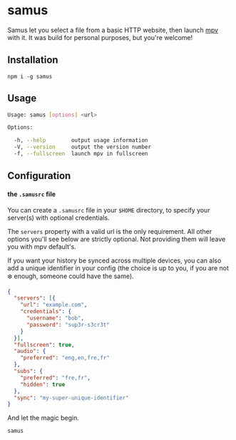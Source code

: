 # samus

Samus let you select a file from a basic HTTP website, then launch [mpv](https://mpv.io/) with it.
It was build for personal purposes, but you're welcome!

## Installation

    npm i -g samus

## Usage

```bash
Usage: samus [options] <url>

Options:

  -h, --help        output usage information
  -V, --version     output the version number
  -f, --fullscreen  launch mpv in fullscreen
```

## Configuration

#### the `.samusrc` file

You can create a `.samusrc` file in your `$HOME` directory, to specify your
server(s) with optional credentials.

The `servers` property with a valid url is the only requirement. All other
options you'll see below are strictly optional. Not providing them will leave
you with mpv default's.

If you want your history be synced across multiple devices, you can also add
a unique identifier in your config (the choice is up to you, if you are not
:snowflake: enough, someone could have the same).

```json
{
  "servers": [{
    "url": "example.com",
    "credentials": {
      "username": "bob",
      "password": "sup3r-s3cr3t"
    }
  }],
  "fullscreen": true,
  "audio": {
    "preferred": "eng,en,fre,fr"
  },
  "subs": {
    "preferred": "fre,fr",
    "hidden": true
  },
  "sync": "my-super-unique-identifier"
}
```

And let the magic begin.

    samus
